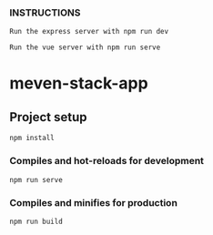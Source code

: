 ### INSTRUCTIONS
```
Run the express server with npm run dev

Run the vue server with npm run serve
```
# meven-stack-app

## Project setup
```
npm install
```

### Compiles and hot-reloads for development
```
npm run serve
```

### Compiles and minifies for production
```
npm run build
```


